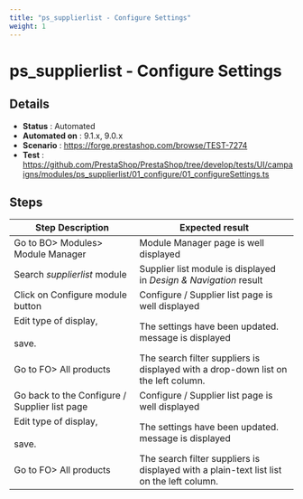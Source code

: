 ```yaml
---
title: "ps_supplierlist - Configure Settings"
weight: 1
---
```


# ps_supplierlist - Configure Settings
## Details
* **Status** : Automated
* **Automated on** : 9.1.x, 9.0.x
* **Scenario** : https://forge.prestashop.com/browse/TEST-7274
* **Test** : https://github.com/PrestaShop/PrestaShop/tree/develop/tests/UI/campaigns/modules/ps_supplierlist/01_configure/01_configureSettings.ts

## Steps
| Step Description | Expected result |
| ----- | ----- |
| Go to BO> Modules> Module Manager | Module Manager page is well displayed |
| Search _supplierlist_ module | Supplier list module is displayed in _Design & Navigation_ result |
| Click on Configure module button | Configure / Supplier list page is well displayed |
| Edit type of display,<br><br>save. | The settings have been updated. message is displayed |
| Go to FO> All products | The search filter suppliers is displayed with a drop-down list on the left column. |
| Go back to the Configure / Supplier list page | Configure / Supplier list page is well displayed |
| Edit type of display,<br><br>save. | The settings have been updated. message is displayed |
| Go to FO> All products | The search filter suppliers is displayed with a plain-text list list on the left column. |
